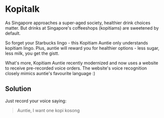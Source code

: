 # Kopitalk

As Singapore approaches a super-aged society, healthier drink choices matter. But drinks at Singapore's coffeeshops (kopitiams) are sweetened by default.

So forget your Starbucks lingo - this Kopitiam Auntie only understands kopitiam lingo. Plus, auntie will reward you for healthier options - less sugar, less milk, you get the gistt.

What's more, Kopitiam Auntie recently modernized and now uses a website to receive pre-recorded voice orders. The website's voice recognition closely mimics auntie's favourite language :)

## Solution

Just record your voice saying:

> Auntie, I want one kopi kosong
